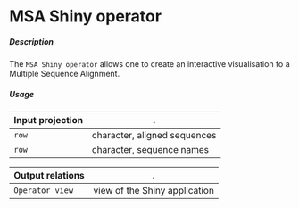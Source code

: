 # MSA Shiny operator

##### Description

The `MSA Shiny operator` allows one to create an interactive visualisation fo a Multiple Sequence Alignment.

##### Usage

Input projection|.
---|---
`row`           | character, aligned sequences 
`row`           | character, sequence names 

Output relations|.
---|---
`Operator view`        | view of the Shiny application

